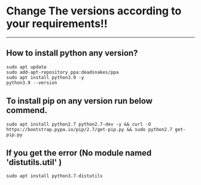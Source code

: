# Change The versions according to your requirements!!

---------------------------------------------------------

## How to install python any version?
```
sudo apt update
sudo add-apt-repository ppa:deadsnakes/ppa
sudo apt install python3.9 -y
python3.9 --version
```
## To install pip on any version run below commend.
```
sudo apt install python2.7 python2.7-dev -y && curl -O https://bootstrap.pypa.io/pip/2.7/get-pip.py && sudo python2.7 get-pip.py

```

## If you get the error (No module named 'distutils.util' )
```
sudo apt install python3.7-distutils
```
